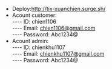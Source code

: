 - Deploy:http://tix-xuanchien.surge.sh/
- Acount customer:  
   ---- ID: chien1106  
   ---- Email: chien1106@gmail.com  
   ---- Password: Abc1234@
- Acount admin:  
  ---- ID: chienkhu1107  
  ---- Email: chienkhu1107@gmail.com  
   ---- Password: Abc1234@

